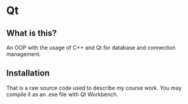 # Qt

What is this?
-------------
An OOP with the usage of C++ and Qt for database and connection management.

Installation
-----------
That is a raw source code used to describe my course work. You may compile it as an .exe file with Qt Workbench.
